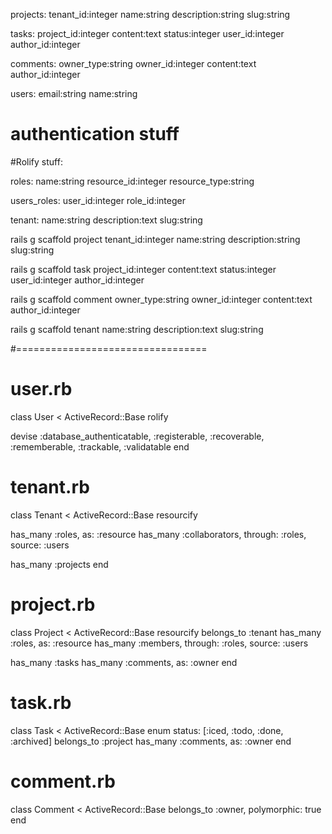 projects:
  tenant_id:integer
  name:string
  description:string
  slug:string

tasks:
  project_id:integer
  content:text
  status:integer
  user_id:integer
  author_id:integer

comments:
  owner_type:string
  owner_id:integer
  content:text
  author_id:integer

users:
  email:string
  name:string
  # authentication stuff


#Rolify stuff:

roles:
  name:string
  resource_id:integer
  resource_type:string

users_roles:
  user_id:integer
  role_id:integer


tenant:
  name:string
  description:text
  slug:string



rails g scaffold project tenant_id:integer name:string description:string slug:string

rails g scaffold task project_id:integer content:text status:integer user_id:integer author_id:integer

rails g scaffold comment owner_type:string owner_id:integer content:text author_id:integer

rails g scaffold tenant name:string description:text slug:string


#=================================

# user.rb
class User < ActiveRecord::Base
  rolify

  devise :database_authenticatable, :registerable,
         :recoverable, :rememberable, :trackable, :validatable
end

# tenant.rb
class Tenant < ActiveRecord::Base
  resourcify

  has_many :roles, as: :resource
  has_many :collaborators, through: :roles, source: :users

  has_many :projects
end

# project.rb
class Project < ActiveRecord::Base
  resourcify
  belongs_to :tenant
  has_many :roles, as: :resource
  has_many :members, through: :roles, source: :users

  has_many :tasks
  has_many :comments, as: :owner
end

# task.rb
class Task < ActiveRecord::Base
  enum status: [:iced, :todo, :done, :archived]
  belongs_to :project
  has_many :comments, as: :owner
end

# comment.rb
class Comment < ActiveRecord::Base
  belongs_to :owner, polymorphic: true
end

